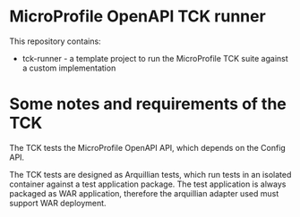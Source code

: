 # MicroProfile OpenAPI TCK runner

This repository contains:
 
 - tck-runner - a template project to run the MicroProfile TCK suite against a custom implementation

# Some notes and requirements of the TCK

The TCK tests the MicroProfile OpenAPI API, which depends on the Config API.

The TCK tests are designed as Arquillian tests, which run tests in an isolated container against a test application package. The test application is always packaged as WAR application, therefore the arquillian adapter used must support WAR deployment.